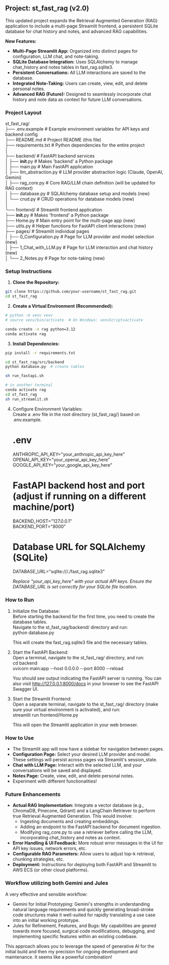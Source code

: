 ## **Project: st_fast_rag (v2.0)**

This updated project expands the Retrieval Augmented Generation (RAG) application to include a multi-page Streamlit frontend, a persistent SQLite database for chat history and notes, and advanced RAG capabilities.

**New Features:**

* **Multi-Page Streamlit App:** Organized into distinct pages for configuration, LLM chat, and note-taking.  
* **SQLite Database Integration:** Uses SQLAlchemy to manage chat_history and notes tables in fast_rag.sqlite3.  
* **Persistent Conversations:** All LLM interactions are saved to the database.  
* **Integrated Note-Taking:** Users can create, view, edit, and delete personal notes.  
* **Advanced RAG (Future):** Designed to seamlessly incorporate chat history and note data as context for future LLM conversations.

### **Project Layout**

st_fast_rag/  
├── .env.example              # Example environment variables for API keys and backend config  
├── README.md                 # Project README (this file)  
├── requirements.txt          # Python dependencies for the entire project  
│  
├── backend/                  # FastAPI backend services  
│   ├── __init__.py           # Makes 'backend' a Python package  
│   ├── main.py               # Main FastAPI application  
│   ├── llm_abstraction.py    # LLM provider abstraction logic (Claude, OpenAI, Gemini)  
│   ├── rag_core.py           # Core RAG/LLM chain definition (will be updated for RAG context)  
│   ├── database.py           # SQLAlchemy database setup and models (new)  
│   └── crud.py               # CRUD operations for database models (new)  
│  
└── frontend/                 # Streamlit frontend application  
    ├── __init__.py           # Makes 'frontend' a Python package  
    ├── Home.py               # Main entry point for the multi-page app (new)  
    ├── utils.py              # Helper functions for FastAPI client interactions (new)  
    ├── pages/                # Streamlit individual pages  
    │   ├── 0_Configuration.py  # Page for LLM provider and model selection (new)  
    │   ├── 1_Chat_with_LLM.py  # Page for LLM interaction and chat history (new)  
    │   └── 2_Notes.py          # Page for note-taking (new)

### **Setup Instructions**

1. **Clone the Repository:**  
```bash
git clone https://github.com/your-username/st_fast_rag.git  
cd st_fast_rag
```

2. **Create a Virtual Environment (Recommended):**  
```bash
# python -m venv venv  
# source venv/bin/activate  # On Windows: venvScriptsactivate

conda create -n rag python=3.12
conda activate rag
```

3. **Install Dependencies:**  
```bash
pip install -r requirements.txt

cd st_fast_rag/src/backend
python database.py  # create tables

sh run_fastapi.sh

# in another terminal
conda activate rag
cd st_fast_rag
sh run_streamlit.sh
```

4. Configure Environment Variables:  
   Create a .env file in the root directory (st_fast_rag/) based on .env.example.  
   # .env  
   ANTHROPIC_API_KEY="your_anthropic_api_key_here"  
   OPENAI_API_KEY="your_openai_api_key_here"  
   GOOGLE_API_KEY="your_google_api_key_here"

   # FastAPI backend host and port (adjust if running on a different machine/port)  
   BACKEND_HOST="127.0.0.1"  
   BACKEND_PORT="8000"

   # Database URL for SQLAlchemy (SQLite)  
   DATABASE_URL="sqlite:///./fast_rag.sqlite3"

   *Replace "your_api_key_here" with your actual API keys. Ensure the DATABASE_URL is set correctly for your SQLite file location.*

### **How to Run**

1. Initialize the Database:  
   Before starting the backend for the first time, you need to create the database tables.  
   Navigate to the st_fast_rag/backend/ directory and run:  
   python database.py

   This will create the fast_rag.sqlite3 file and the necessary tables.  
2. Start the FastAPI Backend:  
   Open a terminal, navigate to the st_fast_rag/ directory, and run:  
   cd backend  
   uvicorn main:app --host 0.0.0.0 --port 8000 --reload

   You should see output indicating the FastAPI server is running. You can also visit http://127.0.0.1:8000/docs in your browser to see the FastAPI Swagger UI.  
3. Start the Streamlit Frontend:  
   Open a separate terminal, navigate to the st_fast_rag/ directory (make sure your virtual environment is activated), and run:  
   streamlit run frontend/Home.py

   This will open the Streamlit application in your web browser.

### **How to Use**

* The Streamlit app will now have a sidebar for navigation between pages.  
* **Configuration Page:** Select your desired LLM provider and model. These settings will persist across pages via Streamlit's session_state.  
* **Chat with LLM Page:** Interact with the selected LLM, and your conversations will be saved and displayed.  
* **Notes Page:** Create, view, edit, and delete personal notes.  
* Experiment with different functionalities!

### **Future Enhancements**

* **Actual RAG Implementation:** Integrate a vector database (e.g., ChromaDB, Pinecone, Qdrant) and a LangChain Retriever to perform true Retrieval Augmented Generation. This would involve:  
  * Ingesting documents and creating embeddings.  
  * Adding an endpoint to the FastAPI backend for document ingestion.  
  * Modifying rag_core.py to use a retriever before calling the LLM, incorporating chat_history and notes as context.  
* **Error Handling & UI Feedback:** More robust error messages in the UI for API key issues, network errors, etc.  
* **Configurable RAG Parameters:** Allow users to adjust top-k retrieval, chunking strategies, etc.  
* **Deployment:** Instructions for deploying both FastAPI and Streamlit to AWS ECS (or other cloud platforms).


### Workflow utilizing both Gemini and Jules

A very effective and sensible workflow:

- Gemini for Initial Prototyping: Gemini's strengths in understanding natural language requirements and quickly generating broad-stroke code structures make it well-suited for rapidly translating a use case into an initial working prototype.
- Jules for Refinement, Features, and Bugs: My capabilities are geared towards more focused, surgical code modifications, debugging, and implementing specific features within an existing codebase.

This approach allows you to leverage the speed of generative AI for the initial build and then my precision for ongoing development and maintenance. It seems like a powerful combination!